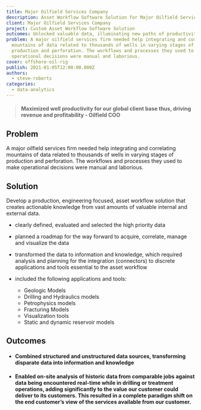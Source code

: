 ```yaml
---
title: Major Oilfield Services Company
description: Asset Workflow Software Solution for Major Oilfield Services Company
client: Major Oilfield Services Company
project: Custom Asset Workflow Software Solution
outcomes: Unlocked valuable data, illuminating new paths of productivity and revenue.
problem: A major oilfield services firm needed help integrating and correlating
  mountains of data related to thousands of wells in varying stages of
  production and perforation. The workflows and processes they used to make
  operational decisions were manual and laborious.
cover: offshore-oil-rig
publish: 2021-01-05T12:00:00.000Z
authors:
  - steve-roberts
categories:
  - data-analytics
---
```

> #### Maximized well productivity for our global client base thus, driving revenue and profitability - Oilfield COO

## Problem

A major oilfield services firm needed help integrating and correlating mountains of data related to thousands of wells in varying stages of production and perforation. The workflows and processes they used to make operational decisions were manual and laborious. 

## Solution

Develop a production, engineering focused, asset workflow solution that creates actionable knowledge from vast amounts of valuable internal and external data.

* clearly defined, evaluated and selected the high priority data
* planned a roadmap for the way forward to acquire, correlate, manage and visualize the data
* transformed the data to information and knowledge, which required analysis and planning for the integration (connectors) to discrete applications and tools essential to the asset workflow
* included the following applications and tools:

  * Geologic Models
  * Drilling and Hydraulics models
  * Petrophysics models
  * Fracturing Models
  * Visualization tools
  * Static and dynamic reservoir models

## Outcomes

* #### Combined structured and unstructured data sources, transforming disparate data into information and knowledge
* #### Enabled on-site analysis of historic data from comparable jobs against data being encountered real-time while in drilling or treatment operations, adding significantly to the value our customer could deliver to its customers. This resulted in a complete paradigm shift on the end customer’s view of the services available from our customer.
